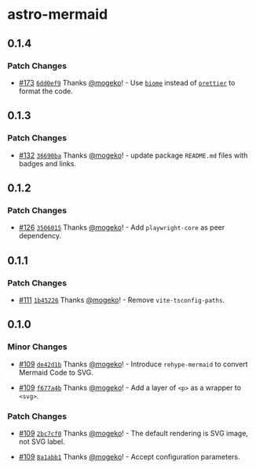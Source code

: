 # astro-mermaid

## 0.1.4

### Patch Changes

- [#173](https://github.com/mogeko/mogeko/pull/173) [`6dd0ef9`](https://github.com/mogeko/mogeko/commit/6dd0ef90c26e9e7584f9d13d0752e4665d5eeda7) Thanks [@mogeko](https://github.com/mogeko)! - Use [`biome`](https://biomejs.dev) instead of [`prettier`](https://prettier.io) to format the code.

## 0.1.3

### Patch Changes

- [#132](https://github.com/mogeko/mogeko/pull/132) [`36690ba`](https://github.com/mogeko/mogeko/commit/36690bae69cb9f2054dac6a7217a18dd303f7cc2) Thanks [@mogeko](https://github.com/mogeko)! - update package `README.md` files with badges and links.

## 0.1.2

### Patch Changes

- [#126](https://github.com/mogeko/mogeko/pull/126) [`3506015`](https://github.com/mogeko/mogeko/commit/350601576ed2f96a67df259303996b0ae92ac424) Thanks [@mogeko](https://github.com/mogeko)! - Add `playwright-core` as peer dependency.

## 0.1.1

### Patch Changes

- [#111](https://github.com/mogeko/mogeko/pull/111) [`1b45226`](https://github.com/mogeko/mogeko/commit/1b45226dcce64ddb91c64d8ef8d36205f06e1bf7) Thanks [@mogeko](https://github.com/mogeko)! - Remove `vite-tsconfig-paths`.

## 0.1.0

### Minor Changes

- [#109](https://github.com/mogeko/mogeko/pull/109) [`de42d1b`](https://github.com/mogeko/mogeko/commit/de42d1b44b9226d649f38bf5425336eb4690b4a4) Thanks [@mogeko](https://github.com/mogeko)! - Introduce `rehype-mermaid` to convert Mermaid Code to SVG.

- [#109](https://github.com/mogeko/mogeko/pull/109) [`f677a4b`](https://github.com/mogeko/mogeko/commit/f677a4bdc4b0a8c4d5fc46a41af9bb922da8c1e2) Thanks [@mogeko](https://github.com/mogeko)! - Add a layer of `<p>` as a wrapper to `<svg>`.

### Patch Changes

- [#109](https://github.com/mogeko/mogeko/pull/109) [`2bc7cf0`](https://github.com/mogeko/mogeko/commit/2bc7cf0a568a769ca4774c4f9a141a26f3c38c3d) Thanks [@mogeko](https://github.com/mogeko)! - The default rendering is SVG image, not SVG label.

- [#109](https://github.com/mogeko/mogeko/pull/109) [`8a1abb1`](https://github.com/mogeko/mogeko/commit/8a1abb1d2389919479ef5821fda5cfe0b883ade0) Thanks [@mogeko](https://github.com/mogeko)! - Accept configuration parameters.
